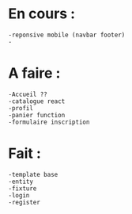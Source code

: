 # En cours :
    -reponsive mobile (navbar footer)
    -
# A faire :
    -Accueil ??
    -catalogue react
    -profil
    -panier function
    -formulaire inscription
# Fait :
    -template base
    -entity
    -fixture
    -login
    -register
